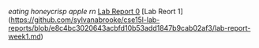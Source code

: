 *eating honeycrisp apple rn*
[Lab Report 0](https://github.com/sylvanabrooke/cse15l-lab-reports/blob/main/lab-report-1-week-0.md)
[Lab Reort 1] (https://github.com/sylvanabrooke/cse15l-lab-reports/blob/e8c4bc3020643acbfd10b53add1847b9cab02af3/lab-report-week1.md)